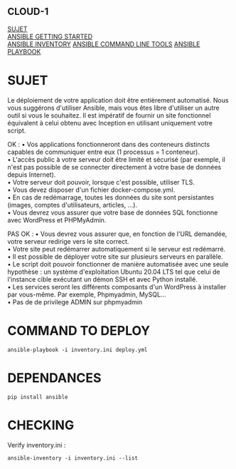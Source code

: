 ## CLOUD-1 

[SUJET](https://cdn.intra.42.fr/pdf/pdf/84883/en.subject.pdf)  
[ANSIBLE GETTING STARTED](https://docs.ansible.com/ansible/latest/getting_started/index.html)  
[ANSIBLE INVENTORY](https://docs.ansible.com/ansible/latest/inventory_guide/index.html)
[ANSIBLE COMMAND LINE TOOLS](https://docs.ansible.com/ansible/latest/command_guide/index.html)
[ANSIBLE PLAYBOOK](https://docs.ansible.com/ansible/latest/playbook_guide/index.html)

# SUJET

Le déploiement de votre application doit être entièrement automatisé. Nous vous suggérons d'utiliser Ansible, mais vous êtes libre d'utiliser un autre outil si vous le souhaitez. Il est impératif de fournir un site fonctionnel équivalent à celui obtenu avec Inception en utilisant uniquement votre script.

OK :
• Vos applications fonctionneront dans des conteneurs distincts capables de communiquer entre eux (1 processus = 1 conteneur).  
• L'accès public à votre serveur doit être limité et sécurisé (par exemple, il n'est pas possible de se connecter directement à votre base de données depuis Internet).  
• Votre serveur doit pouvoir, lorsque c'est possible, utiliser TLS.  
• Vous devez disposer d'un fichier docker-compose.yml.  
• En cas de redémarrage, toutes les données du site sont persistantes (images, comptes d'utilisateurs, articles, ...).  
• Vous devrez vous assurer que votre base de données SQL fonctionne avec WordPress et PHPMyAdmin.  


PAS OK :
• Vous devrez vous assurer que, en fonction de l'URL demandée, votre serveur redirige vers le site correct.  
• Votre site peut redémarrer automatiquement si le serveur est redémarré.  
• Il est possible de déployer votre site sur plusieurs serveurs en parallèle.  
• Le script doit pouvoir fonctionner de manière automatisée avec une seule hypothèse : un système d'exploitation Ubuntu 20.04 LTS tel que celui de l'instance cible exécutant un démon SSH et avec Python installé.  
• Les services seront les différents composants d'un WordPress à installer par vous-même. Par exemple, Phpmyadmin, MySQL...  
• Pas de de privilege ADMIN sur phpmyadmin


# COMMAND TO DEPLOY

	ansible-playbook -i inventory.ini deploy.yml

# DEPENDANCES

	pip install ansible  

# CHECKING

Verify inventory.ini :

	ansible-inventory -i inventory.ini --list